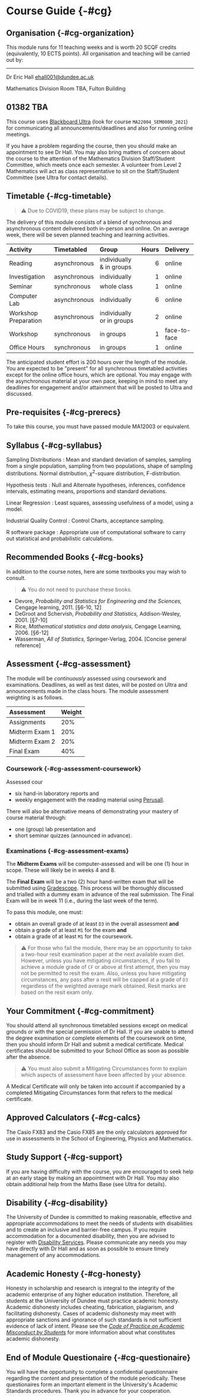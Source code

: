 

# Course Guide {-#cg}

## Organisation {-#cg-organization}

This module runs for 11 teaching weeks and is worth 20 SCQF credits (equivalently, 10 ECTS points). All organisation and teaching will be carried out by:

--------------------
Dr Eric Hall
[ehall001@dundee.ac.uk](mailto:ehall001@dundee.ac.uk)

Mathematics Division
Room TBA,
Fulton Building

01382 TBA
--------------------

This course uses [Blackboard Ultra](my.dundee.ac.uk) (look for course `MA22004_SEM0000_2021`) for communicating all announcements/deadlines and also for running online meetings.

If you have a problem regarding the course, then you should make an appointment to see Dr Hall. You may also bring matters of concern about the course to the attention of the Mathematics Division Staff/Student Committee, which meets once each semester. A volunteer from Level 2 Mathematics will act as class representative to sit on the Staff/Student Committee (see Ultra for contact details).

## Timetable {-#cg-timetable}

> ⚠️ Due to COVID19, these plans may be subject to change. 

The delivery of this module consists of a blend of synchronous and asynchronous content delivered both in-person and online. On an average week, there will be seven planned teaching and learning activities.

<table>
 <thead>
  <tr>
   <th style="text-align:left;"> Activity </th>
   <th style="text-align:left;"> Timetabled </th>
   <th style="text-align:left;"> Group </th>
   <th style="text-align:right;"> Hours </th>
   <th style="text-align:left;"> Delivery </th>
  </tr>
 </thead>
<tbody>
  <tr>
   <td style="text-align:left;"> Reading </td>
   <td style="text-align:left;"> asynchronous </td>
   <td style="text-align:left;"> individually &amp; in groups </td>
   <td style="text-align:right;"> 6 </td>
   <td style="text-align:left;"> online </td>
  </tr>
  <tr>
   <td style="text-align:left;"> Investigation </td>
   <td style="text-align:left;"> asynchronous </td>
   <td style="text-align:left;"> individually </td>
   <td style="text-align:right;"> 1 </td>
   <td style="text-align:left;"> online </td>
  </tr>
  <tr>
   <td style="text-align:left;"> Seminar </td>
   <td style="text-align:left;"> synchronous </td>
   <td style="text-align:left;"> whole class </td>
   <td style="text-align:right;"> 1 </td>
   <td style="text-align:left;"> online </td>
  </tr>
  <tr>
   <td style="text-align:left;"> Computer Lab </td>
   <td style="text-align:left;"> asynchronous </td>
   <td style="text-align:left;"> individually </td>
   <td style="text-align:right;"> 6 </td>
   <td style="text-align:left;"> online </td>
  </tr>
  <tr>
   <td style="text-align:left;"> Workshop Preparation </td>
   <td style="text-align:left;"> asynchronous </td>
   <td style="text-align:left;"> individually or in groups </td>
   <td style="text-align:right;"> 2 </td>
   <td style="text-align:left;"> online </td>
  </tr>
  <tr>
   <td style="text-align:left;"> Workshop </td>
   <td style="text-align:left;"> synchronous </td>
   <td style="text-align:left;"> in groups </td>
   <td style="text-align:right;"> 1 </td>
   <td style="text-align:left;"> face-to-face </td>
  </tr>
  <tr>
   <td style="text-align:left;"> Office Hours </td>
   <td style="text-align:left;"> synchronous </td>
   <td style="text-align:left;"> in groups </td>
   <td style="text-align:right;"> 1 </td>
   <td style="text-align:left;"> online </td>
  </tr>
</tbody>
</table>

The anticipated student effort is 200 hours over the length of the module. You are expected to be "present" for all synchronous timetabled activities except for the online office hours, which are optional. You may engage with the asynchronous material at your own pace, keeping in mind to meet any deadlines for engagement and/or attainment that will be posted to Ultra and discussed. 

## Pre-requisites {-#cg-prerecs}

To take this course, you must have passed module MA12003 or equivalent.

## Syllabus {-#cg-syllabus}

Sampling Distributions 
: Mean and standard deviation of samples, sampling from a single population, sampling from two populations, shape of sampling distributions. Normal distribution, $\chi^2$-square distribution, F-distribution.

Hypothesis tests 
: Null and Alternate hypotheses, inferences, confidence intervals, estimating means, proportions and standard deviations.

Linear Regression
: Least squares, assessing usefulness of a model, using a model. 

Industrial Quality Control
: Control Charts, acceptance sampling.

R software package 
: Appropriate use of computational software to carry out statistical and probabilistic calculations.

## Recommended Books {-#cg-books}

In addition to the course notes, here are some textbooks you may wish to consult.

> ⚠️ You do not need to purchase these books.

+ Devore, *Probability and Statistics for Engineering and the Sciences,* Cengage learning, 2011. [§6-10, 12]
+ DeGroot and Schervish, *Probability and Statistics,* Addison-Wesley, 2001. [§7-10]
+ Rice, *Mathematical statistics and data analysis,* Cengage Learning, 2006. [§6-12]
+ Wasserman, *All of Statistics,* Springer-Verlag, 2004. [Concise general reference]

## Assessment {-#cg-assessment}

The module will be *continuously* assessed using coursework and examinations. Deadlines, as well as test dates, will be posted on Ultra and announcements made in the class hours. The module assessment weighting is as follows. 

<table>
 <thead>
  <tr>
   <th style="text-align:left;"> Assessment </th>
   <th style="text-align:left;"> Weight </th>
  </tr>
 </thead>
<tbody>
  <tr>
   <td style="text-align:left;"> Assignments </td>
   <td style="text-align:left;"> 20% </td>
  </tr>
  <tr>
   <td style="text-align:left;"> Midterm Exam 1 </td>
   <td style="text-align:left;"> 20% </td>
  </tr>
  <tr>
   <td style="text-align:left;"> Midterm Exam 2 </td>
   <td style="text-align:left;"> 20% </td>
  </tr>
  <tr>
   <td style="text-align:left;"> Final Exam </td>
   <td style="text-align:left;"> 40% </td>
  </tr>
</tbody>
</table>

### Coursework {-#cg-assessment-coursework}

Assessed cour

- six hand-in laboratory reports and 
- weekly engagement with the reading material using [Perusall](https://perusall.com/). 

There will also be alternative means of demonstrating your mastery of course material through:

- one (group) lab presentation and
- short seminar quizzes (announced in advance).

### Examinations {-#cg-assessment-exams}

The **Midterm Exams** will be computer-assessed and will be one (1) hour in scope. These will likely be in weeks 4 and 8. 

The **Final Exam** will be a two (2) hour hand-written exam that will be submitted using [Gradescope](https://www.gradescope.com/). This process will be thoroughly discussed and trialled with a dummy exam in advance of the real submission. The Final Exam will be in week 11 (i.e., during the last week of the term).

To pass this module, one must:

- obtain an overall grade of at least `D3` in the overall assessment **and** 
- obtain a grade of at least `M1` for the exam **and** 
- obtain a grade of at least `M1` for the coursework.

> ⚠️ For those who fail the module, there may be an opportunity to take a two-hour resit examination paper at the next available exam diet. However, unless you have mitigating circumstances, if you fail to achieve a module grade of `CF` or above at first attempt, then you may not be permitted to resit the exam. Also, unless you have mitigating circumstances, any pass after a resit will be capped at a grade of `D3` regardless of the weighted average mark obtained. Resit marks are based on the resit exam only. 

## Your Commitment {-#cg-commitment}

You should attend all synchronous timetabled sessions except on medical grounds or with the special permission of Dr Hall. If you are unable to attend the degree examination or complete elements of the coursework on time, then you should inform Dr Hall and submit a medical certificate. Medical certificates should be submitted to your School Office as soon as possible after the absence.

> ⚠️ You must also submit a Mitigating Circumstances form to explain which aspects of assessment have been affected by your absence.

A Medical Certificate will only be taken into account if accompanied by a completed Mitigating Circumstances form that refers to the medical certificate.

## Approved Calculators {-#cg-calcs}

The Casio FX83 and the Casio FX85 are the only calculators approved for use in assessments in the School of Engineering, Physics and Mathematics.

## Study Support {-#cg-support}

If you are having difficulty with the course, you are encouraged to seek help at an early stage by making an appointment with Dr Hall. You may also obtain additional help from the Maths Base (see Ultra for details).

## Disability {-#cg-disability}

The University of Dundee is committed to making reasonable, effective and appropriate accommodations to meet the needs of students with disabilities and to create an inclusive and barrier-free campus. If you require accommodation for a documented disability, then you are advised to register with [Disability Services](https://www.dundee.ac.uk/disabilityservices/). Please communicate any needs you may have directly with Dr Hall and as soon as possible to ensure timely management of any accommodations. 

## Academic Honesty {-#cg-honesty}

Honesty in scholarship and research is integral to the integrity of the academic enterprise of any higher education institution. Therefore, all students at the University of Dundee must practice academic honesty. Academic dishonesty includes cheating, fabrication, plagiarism, and facilitating dishonesty. Cases of academic dishonesty may meet with appropriate sanctions and ignorance of such standards is not sufficient evidence of lack of intent. Please see the [*Code of Practice on Academic Misconduct by Students*](https://www.dundee.ac.uk/qf/documents/details/academic-misconduct.php) for more information about what constitutes academic dishonesty.

## End of Module Questionaire {-#cg-questionaire}

You will have the opportunity to complete a confidential questionnaire regarding the content and presentation of the module periodically. These questionaires form an important element in the University's Academic Standards procedures. Thank you in advance for your cooperation. 
